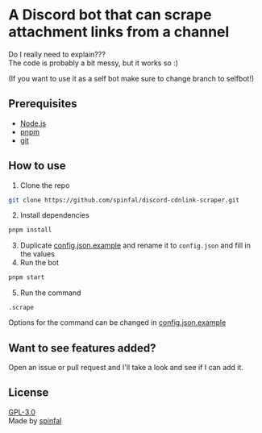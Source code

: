 # A Discord bot that can scrape attachment links from a channel
Do I really need to explain???\
The code is probably a bit messy, but it works so :)

(If you want to use it as a self bot make sure to change branch to selfbot!)

## Prerequisites
- [Node.js](https://nodejs.org/en/)
- [pnpm](https://pnpm.io/installation)
- [git](https://git-scm.com/downloads)

## How to use
1. Clone the repo
```bash
git clone https://github.com/spinfal/discord-cdnlink-scraper.git
```
2. Install dependencies
```bash
pnpm install
```
3. Duplicate [config.json.example](config.json.example) and rename it to `config.json` and fill in the values
4. Run the bot
```bash
pnpm start
```
5. Run the command
```
.scrape
```
Options for the command can be changed in [config.json.example](config.json.example)

## Want to see features added?
Open an issue or pull request and I'll take a look and see if I can add it.

## License
[GPL-3.0](LICENSE)\
Made by [spinfal](https://out.spin.rip/home)
